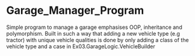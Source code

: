 # Garage_Manager_Program
Simple program to manage a garage
emphasises OOP, inheritance and polymorphism.
Built in such a way that adding a new vehicle type (e.g tractor) with unique vehicle qualities is done by only adding a class of the vehicle type and a case in Ex03.GarageLogic.VehicleBuilder
